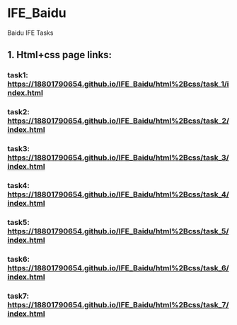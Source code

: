 # IFE_Baidu
Baidu IFE Tasks
## 1. Html+css page links:
### task1: <https://18801790654.github.io/IFE_Baidu/html%2Bcss/task_1/index.html>
### task2: <https://18801790654.github.io/IFE_Baidu/html%2Bcss/task_2/index.html>
### task3: <https://18801790654.github.io/IFE_Baidu/html%2Bcss/task_3/index.html>
### task4: <https://18801790654.github.io/IFE_Baidu/html%2Bcss/task_4/index.html>
### task5: <https://18801790654.github.io/IFE_Baidu/html%2Bcss/task_5/index.html>
### task6: <https://18801790654.github.io/IFE_Baidu/html%2Bcss/task_6/index.html>
### task7: <https://18801790654.github.io/IFE_Baidu/html%2Bcss/task_7/index.html>
